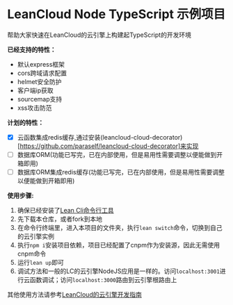 # LeanCloud Node TypeScript 示例项目

帮助大家快速在LeanCloud的云引擎上构建起TypeScript的开发环境

**已经支持的特性：**

- 默认express框架
- cors跨域请求配置
- helmet安全防护
- 客户端ip获取
- sourcemap支持
- xss攻击防范

**计划的特性：**

- [X] 云函数集成redis缓存,通过安装(leancloud-cloud-decorator)[https://github.com/paraself/leancloud-cloud-decorator]来实现
- [ ] 数据库ORM(功能已写完，已在内部使用，但是易用性需要调整以便能做到开箱即用)
- [ ] 数据库ORM集成redis缓存(功能已写完，已在内部使用，但是易用性需要调整以便能做到开箱即用)

**使用步骤:**

1. 确保已经安装了[Lean Cli命令行工具](https://leancloud.cn/docs/leanengine_cli.html)
2. 先下载本仓库，或者fork到本地
3. 在命令行终端里，进入本项目的文件夹，执行```lean switch```命令，切换到自己的云引擎实例
4. 执行```npm i```安装项目依赖，项目已经配置了cnpm作为安装源，因此无需使用cnpm命令
5. 运行```lean up```即可
6. 调试方法和一般的LC的云引擎NodeJS应用是一样的。访问```localhost:3001```进行云函数调试；访问```localhost:3000```路由到云引擎根路由上

其他使用方法请参考[LeanCloud的云引擎开发指南](https://leancloud.cn/docs/leanengine_quickstart.html)

